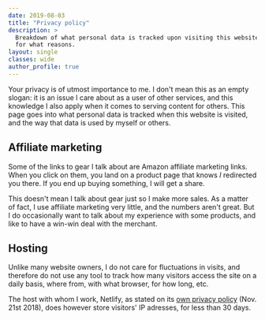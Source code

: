 ```yaml
---
date: 2019-08-03
title: "Privacy policy"
description: >
  Breakdown of what personal data is tracked upon visiting this website, and 
  for what reasons.
layout: single
classes: wide
author_profile: true
---
```


Your privacy is of utmost importance to me. I don't mean this as an empty 
slogan: it is an issue I care about as a user of other services, and this 
knowledge I also apply when it comes to serving content for others. This page 
goes into what personal data is tracked when this website is visited, and the 
way that data is used by myself or others.

## Affiliate marketing

Some of the links to gear I talk about are Amazon affiliate marketing links. 
When you click on them, you land on a product page that knows *I* redirected 
you there. If you end up buying something, I will get a share.

This doesn't mean I talk about gear just so I make more sales. As a matter of 
fact, I use affiliate marketing very little, and the numbers aren't great. But 
I do occasionally want to talk about my experience with some products, and like 
to have a win-win deal with the merchant.

## Hosting

Unlike many website owners, I do not care for fluctuations in visits, and 
therefore do not use any tool to track how many visitors access the site on a 
daily basis, where from, with what browser, for how long, etc.

The host with whom I work, Netlify, as stated on its [own privacy 
policy][netlify] (Nov. 21st 2018), does however store visitors' IP adresses, 
for less than 30 days.

[netlify]:https://www.netlify.com/gdpr/
